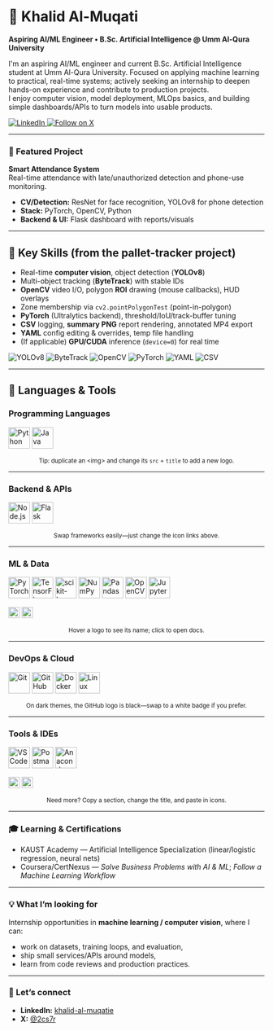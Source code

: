# 🧠 Khalid Al-Muqati

**Aspiring AI/ML Engineer • B.Sc. Artificial Intelligence @ Umm Al-Qura University**

I'm an aspiring AI/ML engineer and current B.Sc. Artificial Intelligence student at Umm Al-Qura University. Focused on applying machine learning to practical, real-time systems; actively seeking an internship to deepen hands-on experience and contribute to production projects.  
I enjoy computer vision, model deployment, MLOps basics, and building simple dashboards/APIs to turn models into usable products.

<p align="left">
  <a href="https://www.linkedin.com/in/khalid-al-muqatie-9254a8271?utm_source=share&utm_campaign=share_via&utm_content=profile&utm_medium=ios_app">
    <img alt="LinkedIn" src="https://img.shields.io/badge/LinkedIn-Connect-0A66C2?style=for-the-badge&logo=linkedin&logoColor=white">
  </a>
  <a href="https://x.com/2cs7r?s=21">
    <img alt="Follow on X" src="https://img.shields.io/badge/Follow_on_X-000000?style=for-the-badge&logo=x&logoColor=white">
  </a>
</p>

---

### 🔭 Featured Project
**Smart Attendance System**  
Real-time attendance with late/unauthorized detection and phone-use monitoring.  
- **CV/Detection:** ResNet for face recognition, YOLOv8 for phone detection  
- **Stack:** PyTorch, OpenCV, Python  
- **Backend & UI:** Flask dashboard with reports/visuals

---

## 🔧 Key Skills (from the pallet-tracker project)
- Real-time **computer vision**, object detection (**YOLOv8**)
- Multi-object tracking (**ByteTrack**) with stable IDs
- **OpenCV** video I/O, polygon **ROI** drawing (mouse callbacks), HUD overlays
- Zone membership via `cv2.pointPolygonTest` (point-in-polygon)
- **PyTorch** (Ultralytics backend), threshold/IoU/track-buffer tuning
- **CSV** logging, **summary PNG** report rendering, annotated MP4 export
- **YAML** config editing & overrides, temp file handling
- (If applicable) **GPU/CUDA** inference (`device=0`) for real time

<p>
  <img alt="YOLOv8" src="https://img.shields.io/badge/YOLOv8-ultralytics-FF6F00">
  <img alt="ByteTrack" src="https://img.shields.io/badge/ByteTrack-MOT_tracking-6E4AFF">
  <img alt="OpenCV" src="https://img.shields.io/badge/OpenCV-5C3EE8?logo=opencv&logoColor=white">
  <img alt="PyTorch" src="https://img.shields.io/badge/PyTorch-EE4C2C?logo=pytorch&logoColor=white">
  <img alt="YAML" src="https://img.shields.io/badge/YAML-config-000000">
  <img alt="CSV" src="https://img.shields.io/badge/CSV-logs-2C8EBB">
</p>

---

## 🧰 Languages & Tools

<!-- Section 1 -->
### Programming Languages
<p align="left">
  <a href="https://www.python.org/" title="Python"><img alt="Python" src="https://cdn.jsdelivr.net/gh/devicons/devicon/icons/python/python-original.svg" height="42"/></a>
  <a href="https://www.java.com/" title="Java"><img alt="Java" src="https://cdn.jsdelivr.net/gh/devicons/devicon/icons/java/java-original.svg" height="42"/></a>
</p>

<p align="center"><sub>Tip: duplicate an &lt;img&gt; and change its <code>src</code> + <code>title</code> to add a new logo.</sub></p>

---

<!-- Section 2 -->
### Backend & APIs
<p align="left">
  <a href="https://nodejs.org/" title="Node.js"><img alt="Node.js" src="https://cdn.jsdelivr.net/gh/devicons/devicon/icons/nodejs/nodejs-original.svg" height="42"/></a>
  <a href="https://flask.palletsprojects.com/" title="Flask"><img alt="Flask" src="https://cdn.jsdelivr.net/gh/devicons/devicon/icons/flask/flask-original.svg" height="42"/></a>
</p>

<p align="center"><sub>Swap frameworks easily—just change the icon links above.</sub></p>

---

<!-- Section 3 -->
### ML & Data
<p align="left">
  <a href="https://pytorch.org/" title="PyTorch"><img alt="PyTorch" src="https://cdn.jsdelivr.net/gh/devicons/devicon/icons/pytorch/pytorch-original.svg" height="42"/></a>
  <a href="https://www.tensorflow.org/" title="TensorFlow"><img alt="TensorFlow" src="https://cdn.jsdelivr.net/gh/devicons/devicon/icons/tensorflow/tensorflow-original.svg" height="42"/></a>
  <a href="https://scikit-learn.org/" title="scikit-learn"><img alt="scikit-learn" src="https://cdn.jsdelivr.net/gh/devicons/devicon/icons/scikitlearn/scikitlearn-original.svg" height="42"/></a>
  <a href="https://numpy.org/" title="NumPy"><img alt="NumPy" src="https://cdn.jsdelivr.net/gh/devicons/devicon/icons/numpy/numpy-original.svg" height="42"/></a>
  <a href="https://pandas.pydata.org/" title="Pandas"><img alt="Pandas" src="https://cdn.jsdelivr.net/gh/devicons/devicon/icons/pandas/pandas-original.svg" height="42"/></a>
  <a href="https://opencv.org/" title="OpenCV"><img alt="OpenCV" src="https://cdn.jsdelivr.net/gh/devicons/devicon/icons/opencv/opencv-original.svg" height="42"/></a>
  <a href="https://jupyter.org/" title="Jupyter"><img alt="Jupyter" src="https://cdn.jsdelivr.net/gh/devicons/devicon/icons/jupyter/jupyter-original.svg" height="42"/></a>
</p>

<!-- Extra ML badges for tech without devicons -->
<p align="left">
  <img alt="YOLOv8" src="https://img.shields.io/badge/YOLOv8-ultralytics-FF6F00" height="22">
  <img alt="ByteTrack" src="https://img.shields.io/badge/ByteTrack-MOT_tracking-6E4AFF" height="22">
</p>

<p align="center"><sub>Hover a logo to see its name; click to open docs.</sub></p>

---

<!-- Section 4 -->
### DevOps & Cloud
<p align="left">
  <a href="https://git-scm.com/" title="Git"><img alt="Git" src="https://cdn.jsdelivr.net/gh/devicons/devicon/icons/git/git-original.svg" height="42"/></a>
  <a href="https://github.com/" title="GitHub"><img alt="GitHub" src="https://cdn.jsdelivr.net/gh/devicons/devicon/icons/github/github-original.svg" height="42"/></a>
  <a href="https://www.docker.com/" title="Docker"><img alt="Docker" src="https://cdn.jsdelivr.net/gh/devicons/devicon/icons/docker/docker-original.svg" height="42"/></a>
  <a href="https://www.linux.org/" title="Linux"><img alt="Linux" src="https://cdn.jsdelivr.net/gh/devicons/devicon/icons/linux/linux-original.svg" height="42"/></a>
</p>

<p align="center"><sub>On dark themes, the GitHub logo is black—swap to a white badge if you prefer.</sub></p>

---

<!-- Section 5 -->
### Tools & IDEs
<p align="left">
  <a href="https://code.visualstudio.com/" title="VS Code"><img alt="VS Code" src="https://cdn.jsdelivr.net/gh/devicons/devicon/icons/vscode/vscode-original.svg" height="42"/></a>
  <a href="https://www.postman.com/" title="Postman"><img alt="Postman" src="https://cdn.jsdelivr.net/gh/devicons/devicon/icons/postman/postman-original.svg" height="42"/></a>
  <a href="https://www.anaconda.com/" title="Anaconda"><img alt="Anaconda" src="https://cdn.jsdelivr.net/gh/devicons/devicon/icons/anaconda/anaconda-original.svg" height="42"/></a>
</p>

<!-- Extra badges for formats/workflows -->
<p align="left">
  <img alt="YAML" src="https://img.shields.io/badge/YAML-config-000000" height="22">
  <img alt="CSV" src="https://img.shields.io/badge/CSV-logs-2C8EBB" height="22">
</p>

<p align="center"><sub>Need more? Copy a section, change the title, and paste in icons.</sub></p>

---

### 🎓 Learning & Certifications
- KAUST Academy — Artificial Intelligence Specialization (linear/logistic regression, neural nets)
- Coursera/CertNexus — *Solve Business Problems with AI & ML*; *Follow a Machine Learning Workflow*

---

### 💡 What I’m looking for
Internship opportunities in **machine learning / computer vision**, where I can:
- work on datasets, training loops, and evaluation,
- ship small services/APIs around models,
- learn from code reviews and production practices.

---

### 🤝 Let’s connect
- **LinkedIn:** <a href="https://www.linkedin.com/in/khalid-al-muqatie-9254a8271?utm_source=share&utm_campaign=share_via&utm_content=profile&utm_medium=ios_app">khalid-al-muqatie</a>  
- **X:** <a href="https://x.com/2cs7r?s=21">@2cs7r</a>
